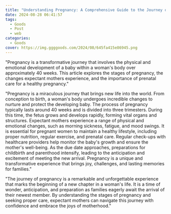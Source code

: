 ```yaml
---
title: "Understanding Pregnancy: A Comprehensive Guide to the Journey of Motherhood"
date: 2024-08-28 06:41:57
tags:
  - Goods
  - Post
  - web
categories:
  - Goods
cover: https://img.ggggoods.com/2024/08/645fa415e86945.png
---
```


"Pregnancy is a transformative journey that involves the physical and emotional development of a baby within a woman's body over approximately 40 weeks. This article explores the stages of pregnancy, the changes expectant mothers experience, and the importance of prenatal care for a healthy pregnancy."

"Pregnancy is a miraculous journey that brings new life into the world. From conception to birth, a woman's body undergoes incredible changes to nurture and protect the developing baby. The process of pregnancy typically lasts around 40 weeks and is divided into three trimesters. During this time, the fetus grows and develops rapidly, forming vital organs and structures. Expectant mothers experience a range of physical and emotional changes, such as morning sickness, fatigue, and mood swings. It is essential for pregnant women to maintain a healthy lifestyle, including proper nutrition, regular exercise, and prenatal care. Regular check-ups with healthcare providers help monitor the baby's growth and ensure the mother's well-being. As the due date approaches, preparations for childbirth and parenthood intensify, leading to the anticipation and excitement of meeting the new arrival. Pregnancy is a unique and transformative experience that brings joy, challenges, and lasting memories for families."

"The journey of pregnancy is a remarkable and unforgettable experience that marks the beginning of a new chapter in a woman's life. It is a time of wonder, anticipation, and preparation as families eagerly await the arrival of their newest member. By understanding the stages of pregnancy and seeking proper care, expectant mothers can navigate this journey with confidence and embrace the joys of motherhood."
